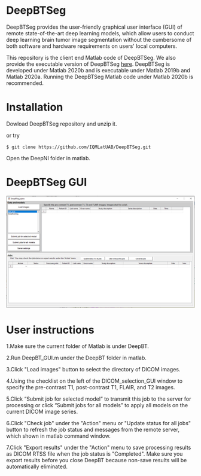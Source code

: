 # DeepBTSeg
DeepBTSeg provides the user-friendly graphical user interface (GUI) of remote state-of-the-art deep learning models, which allow users to conduct deep learning  brain tumor image segmentation without the cumbersome of both software and hardware requirements on users' local computers. 

This repository is the client end Matlab code of DeepBTSeg. We also provide the executable version of DeepBTSeg [here](https://github.com/IQMLatUAB/DeepBTSeg-executable).
 DeepBTSeg is developed under Matlab 2020b and is executable under Matlab 2019b and Matlab 2020a. Running the DeepBTSeg Matlab code under Matlab 2020b is recommended.

# Installation

Dowload DeepBTSeg repository and unzip it.

or try
    
    $ git clone https://github.com/IQMLatUAB/DeepBTSeg.git
Open the DeepNI folder in matlab.

# DeepBTSeg GUI
![](images/DeepBTGUI_whole_window.PNG)
# User instructions
1.Make sure the current folder of Matlab is under DeepBT.

2.Run DeepBT_GUI.m under the DeepBT folder in matlab.

3.Click "Load images" button to select the directory of DICOM images.

4.Using the checklist on the left of the DICOM_selection_GUI window to specify the pre-contrast T1, post-contrast T1, FLAIR, and T2 images.

5.Click “Submit job for selected model” to transmit this job to the server for processing or click “Submit jobs for all models” to apply all models on the current DICOM image series.

6.Click "Check job" under the "Action" menu or "Update status for all jobs" button to refresh the job status and messages from the remote server, which shown in matlab command window.

7.Click "Export results" under the "Action" menu to save processing results as DICOM RTSS file  when the job status is "Completed". Make sure you export results before you close DeepBT  because non-save results will be automatically eliminated.
